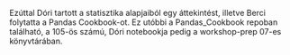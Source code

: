 ﻿Ezúttal Dóri tartott a statisztika alapjaiból egy áttekintést, illetve Berci folytatta a Pandas Cookbook-ot. Ez utóbbi a Pandas_Cookbook repoban található, a 105-ös számú, Dóri notebookja pedig a workshop-prep 07-es könyvtárában.